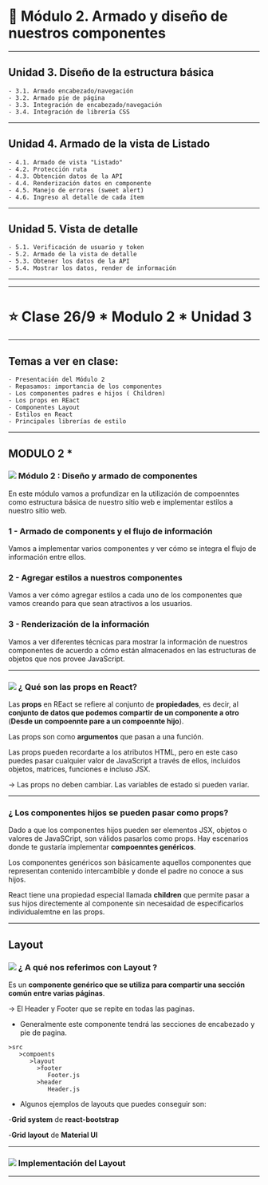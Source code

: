 # :star2: Módulo 2. Armado y diseño de nuestros componentes

---

## Unidad 3. Diseño de la estructura básica
```
- 3.1. Armado encabezado/navegación
- 3.2. Armado pie de página
- 3.3. Integración de encabezado/navegación
- 3.4. Integración de librería CSS
```

---

## Unidad 4. Armado de la vista de Listado
```
- 4.1. Armado de vista "Listado"
- 4.2. Protección ruta
- 4.3. Obtención datos de la API
- 4.4. Renderización datos en componente
- 4.5. Manejo de errores (sweet alert)
- 4.6. Ingreso al detalle de cada ítem
```

---

## Unidad 5. Vista de detalle
```
- 5.1. Verificación de usuario y token
- 5.2. Armado de la vista de detalle
- 5.3. Obtener los datos de la API
- 5.4. Mostrar los datos, render de información
```

---
---

# :star: Clase 26/9 * Modulo 2 * Unidad 3
---

## Temas a ver en clase:
```
- Presentación del Módulo 2
- Repasamos: importancia de los componentes
- Los componentes padres e hijos ( Children)
- Los props en REact
- Componentes Layout
- Estilos en React
- Principales librerías de estilo
```

---

## MODULO 2 * 

###  <img src="https://img.icons8.com/material-outlined/40/000000/add-property-1.png"/> Módulo 2 : Diseño y armado de componentes

En este módulo vamos a profundizar en la utilización de compoenntes como estructura básica de nuestro sitio web e implementar estilos a nuestro sitio web.

### 1 - Armado de components y el flujo de información

Vamos a implementar varios componentes y ver cómo se integra el flujo de información entre ellos.

### 2 - Agregar estilos a nuestros componentes

Vamos a ver cómo agregar estilos a cada uno de los componentes que vamos creando para que sean atractivos a los usuarios.

### 3 - Renderización de la información

Vamos a ver diferentes técnicas para mostrar la información de nuestros componentes de acuerdo a cómo están almacenados en las estructuras de objetos que nos provee JavaScript.

---

### <img src="https://img.icons8.com/material-outlined/40/000000/add-property-1.png"/> ¿ Qué son las props en React?

Las **props** en REact se refiere al conjunto de **propiedades**, es decir, al **conjunto de datos que podemos compartir de un componente a otro** (**Desde un compoennte pare a un compoennte hijo**).

Las props son como **argumentos** que pasan a una función.

Las props pueden recordarte a los atributos HTML, pero en este caso puedes pasar cualquier valor de JavaScript a través de ellos, incluidos objetos, matrices, funciones e incluso JSX.

-> Las props no deben cambiar. Las variables de estado si pueden variar.

---

### ¿ Los componentes hijos se pueden pasar como props?

Dado a que los componentes hijos pueden ser elementos JSX, objetos o valores de JavaSCript, son válidos pasarlos como props. Hay escenarios donde te gustaría implementar **compoenntes genéricos**.

Los componentes genéricos son básicamente aquellos componentes que representan contenido intercambible y donde el padre no conoce a sus hijos.

React tiene una propiedad especial llamada **children** que permite pasar a sus hijos directemente al componente sin necesaidad de especificarlos individualemtne en las props.

---

## Layout

### <img src="https://img.icons8.com/ios/40/000000/template.png"/>  ¿ A qué nos referimos con Layout ?

Es un **componente genérico que se utiliza para compartir una sección común entre varias páginas**.

-> El Header y Footer que se repite en todas las paginas.

- Generalmente este componente tendrá las secciones de encabezado y pie de pagina.

```
>src
   >compoents
      >layout
        >footer
           Footer.js
        >header
           Header.js
```

- Algunos ejemplos de layouts que puedes conseguir son:

-**Grid system** de **react-bootstrap**

-**Grid layout** de **Material UI**

---


### <img src="https://img.icons8.com/ios/40/000000/template.png"/> Implementación del Layout

---

